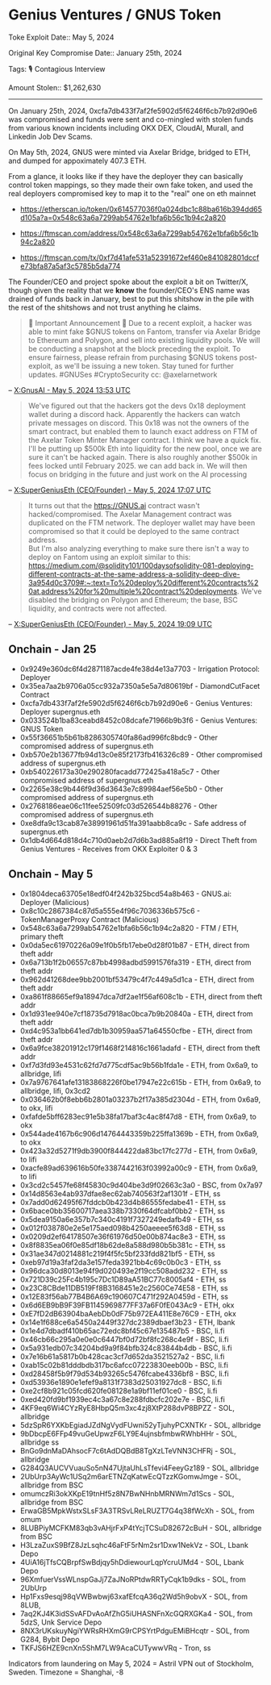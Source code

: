 # Genius Ventures / GNUS Token

Toke Exploit Date:: May 5, 2024

Original Key Compromise Date:: January 25th, 2024

Tags: 🎙️ Contagious Interview

Amount Stolen:: $1,262,630

---


On January 25th, 2024, 0xcfa7db433f7af2fe5902d5f6246f6cb7b92d90e6 was compromised and funds were sent and co-mingled with stolen funds from various known incidents including OKX DEX, CloudAI, Murall, and Linkedin Job Dev Scams.

On May 5th, 2024, GNUS were minted via Axelar Bridge, bridged to ETH, and dumped for appoximately 407.3 ETH.

From a glance, it looks like if they have the deployer they can basically control token mappings, so they made their own fake token, and used the real deployers compromised key to map it to the "real" one on eth mainnet

- https://etherscan.io/token/0x614577036f0a024dbc1c88ba616b394dd65d105a?a=0x548c63a6a7299ab54762e1bfa6b56c1b94c2a820

- https://ftmscan.com/address/0x548c63a6a7299ab54762e1bfa6b56c1b94c2a820

- https://ftmscan.com/tx/0xf7d41afe531a52391672ef460e841082801dccfe73bfa87a5af3c5785b5da774


The Founder/CEO and project spoke about the exploit a bit on Twitter/X, though given the reality that we **know** the founder/CEO's ENS name was drained of funds back in January, best to put this shitshow in the pile with the rest of the shitshows and not trust anything he claims.

> 🚨 Important Announcement 🚨
> Due to a recent exploit, a hacker was able to mint fake $GNUS tokens on Fantom, transfer via Axelar Bridge to Ethereum and Polygon, and sell into existing liquidity pools. 
> We will be conducting a snapshot at the block preceding the exploit. 
> To ensure fairness, please refrain from purchasing $GNUS tokens post-exploit, as we'll be issuing a new token. 
> Stay tuned for further updates. 
> #GNUSes #CryptoSecurity 
> cc: @axelarnetwork

– [X:GnusAI - May 5, 2024 13:53 UTC](https://twitter.com/gnusai/status/1787118358862942361)


> We've figured out that the hackers got the devs 0x18 deployment wallet during a discord hack. Apparently the hackers can watch private messages on discord. 
> This 0x18 was not the owners of the smart contract, but enabled them to launch exact address on FTM of the Axelar Token  Minter Manager contract.
> I think we have a quick fix.
> I'll be putting up $500k Eth into liquidity for the new pool, once we are sure it can't be hacked again.
> There is also roughly another $500k in fees locked until February 2025. we can add back in.
> We will then focus on bridging in the future and just work on the AI processing

– [X:SuperGeniusEth (CEO/Founder) - May 5, 2024 17:07 UTC](https://twitter.com/SuperGeniusEth/status/1787167358706196758)


> It turns out that the https://GNUS.ai contract wasn't hacked/compromised.
> The Axelar Management contract was duplicated on the FTM network. The deployer wallet may have been compromised so that it could be deployed to the same contract address.  
> But I'm also analyzing everything to make sure there isn't a way to deploy on Fantom using an exploit similar to this:
> https://medium.com/@solidity101/100daysofsolidity-081-deploying-different-contracts-at-the-same-address-a-solidity-deep-dive-3a954d0c3709#:~:text=To%20deploy%20different%20contracts%20at,address%20for%20multiple%20contract%20deployments. 
> We've disabled the bridging on Polygon and Ethereum; the base, BSC liquidity, and contracts were not affected.

– [X:SuperGeniusEth (CEO/Founder) - May 5, 2024 19:09 UTC](https://twitter.com/SuperGeniusEth/status/1787197943524810994 )





## Onchain - Jan 25

- 0x9249e360dc6f4d2871187acde4fe38d4e13a7703 - Irrigation Protocol: Deployer
- 0x35ea7aa2b9706a05cc932a7350a5e5a7d80619bf - DiamondCutFacet Contract
- 0xcfa7db433f7af2fe5902d5f6246f6cb7b92d90e6 - Genius Ventures: Deployer supergnus.eth
- 0x033524b1ba83ceabd8452c08dcafe71966b9b3f6 - Genius Ventures: GNUS Token
- 0x55f36651b5b61b8286305740fa86ad996fc8bdc9 - Other compromised address of supergnus.eth
- 0xb570e2b13677fb94d13c0e85f2173fb416326c89 - Other compromised address of supergnus.eth
- 0xb540226173a30e290280facadd772425a418a5c7 - Other compromised address of supergnus.eth
- 0x2265e38c9b446f9d36d3643e7c89984aef56e5b0 - Other compromised address of supergnus.eth
- 0x2768186eae06c11fee52509fc03d526544b88276 - Other compromised address of supergnus.eth
- 0xe8dfa9c13cab87e38991961d51fa391aabb8ca9c - Safe address of supergnus.eth
- 0x1db4d664d818d4c710d0aeb2d7d6b3ad885a8f19 - Direct Theft from Genius Ventures - Receives from OKX Exploiter 0 & 3

## Onchain - May 5

- 0x1804deca63705e18edf04f242b325bcd54a8b463 - GNUS.ai: Deployer (Malicious)
- 0x8c10c2867384c87d5a555e4f96c7036336b575c6 - TokenManagerProxy Contract (Malicious)
- 0x548c63a6a7299ab54762e1bfa6b56c1b94c2a820 - FTM / ETH, primary theft
- 0x0da5ec61970226a09e1f0b5fb17ebe0d28f01b87 - ETH, direct from theft addr
- 0x6a713b1f2b06557c87bb4998adbd5991576fa319 - ETH, direct from theft addr
- 0x962d41268dee9bb2001bf53479c4f7c449a5d1ca - ETH, direct from theft addr
- 0xa861f88665ef9a18947dca7df2ae1f56af608c1b - ETH, direct from theft addr
- 0x1d931ee940e7cf18735d7918ac0bca7b9b20840a - ETH, direct from theft addr
- 0xd4c953a1bb641ed7db1b30959aa571a64550cfbe - ETH, direct from theft addr
- 0x6a9fce38201912c179f1468f214816c1661adafd - ETH, direct from theft addr
- 0xf7d3fd93e4531c62fd7d775cdf5ac9b56b1fda1e - ETH, from 0x6a9, to allbridge, lifi
- 0x7a9767641afe13183868226f0be17947e22c615b - ETH, from 0x6a9, to allbridge, lifi, 0x3cd2
- 0x036462b0f8ebb6b2801a03237b2f17a385d2304d - ETH, from 0x6a9, to okx, lifi
- 0xfafde5bff6283ec91e5b38fa17baf3c4ac8f47d8 - ETH, from 0x6a9, to okx
- 0x544ade4167b6c906d14764443359b225ffa1369b - ETH, from 0x6a9, to okx
- 0x423a32d5271f9db3900f844422da83bc17fc277d - ETH, from 0x6a9, to lifi
- 0xacfe89ad639616b50fe3387442163f03992a00c9 - ETH, from 0x6a9, to lifi
- 0x3cd2c5457fe68f45830c9d404be3d9f02663c3a0 - BSC, from 0x7a97
- 0x14d8563e4ab937dfae8ec62ab740563f2af1301f - ETH, ss
- 0x7add0d62495f67fddcb0b423d4b86555fedabe41 - ETH, ss
- 0x6bace0bb35600717aea338b7330f64dfcabf0bb2 - ETH, ss
- 0x5dea9150a6e357b7c340c4191f7327249edafb49 - ETH, ss
- 0x012f038780e2e5e175aed098b4250aeeee5f63d8 - ETH, ss
- 0x0209d2ef64178507e36f61976d50e00b874ac8e3 - ETH, ss
- 0x8f8835ea06f0e85df18b62de8a588d980b5b381c - ETH, ss
- 0x31ae347d0214881c219f4f5fc5bf233fdd821bf5 - ETH, ss
- 0xeb97d19a3faf2da3e157feda3921bb4c69c0b0c3 - ETH, ss
- 0x96dca30d8013e94f9d020493e2f19cc508add232 - ETH, ss
- 0x721D39c25Fc4b195c7Dc1D89aA51BC77c8005af4 - ETH, ss
- 0x23C8CBde11DB519Ff8B3168451e2c2560Ce74E58 - ETH, ss
- 0x12E83f56ab77B4B6A69c190607C471f292A0459d - ETH, ss
- 0x6d6EB9bB9F39FB1145969877FF37a6F0fE043Ac9 - ETH, okx
- 0xE7fD2dB63904baAebDb0dF75b972EA411E8e76C9 - ETH, okx
- 0x14e1f688ce6a5450a2449f327dc2389dbaef3b23 - ETH, lbank
- 0x1e4d7dbadf410b65ac72edc8bf45c67e135487b5 - BSC, li.fi
- 0x46cb66c295a0e0e0c6447bf0d72bf8fc268c4e9f - BSC, li.fi
- 0x5a931edb07c34204bd9a9f84bfb324c83844b4db - BSC, li.fi
- 0x7e16b61a5817b0b428cac3cf7d652da3521527a2 - BSC, li.fi
- 0xab15c02b81dddbdb317bc6afcc07223830eeb00b - BSC, li.fi
- 0xd28458f5b9f79d534b93265c5476fcabe4336bf8 - BSC, li.fi
- 0xd53936e1890e1efef9a8131f7383d25031927dc8 - BSC, li.fi
- 0xe2cf8b921c05fcd620fe08128e1a9bf11ef01ce0 - BSC, li.fi
- 0xed420fd9bf1939ec4c3a67c8e288fdbcfc202e7e - BSC, li.fi
- 4KF9eq6Wi4CYzRyE8HbpQ5m3xc4zj8XtP288dvP8BPZZ - SOL, allbridge
- 5dzSpR6YXKbEgiadJZdNgVydFUwni52yTjuhyPCXNTKr - SOL, allbridge
- 9bDbcpE6FFp49vuGeUpwzF6LY9E4ujnsbfmbwRWhbHHr - SOL, allbridge ss
- BnGo9dnMaDAhsocF7c6tAdDQBdB8TgXzLTeVNN3CHFRj - SOL, allbridge
- G284Q3AUCVVuauSo5nN47UjtaUhLsTfevi4FeeyGz189 - SOL, allbridge
- 2UbUrp3AyWc1USq2m6arETNZqKatwEcQTzzKGomwJmge - SOL, allbridge from BSC
- omumczRi3okXKpE19tnHf5z8N7BwNHnbMRNWm7d1Scs - SOL, allbridge from BSC
- ErwaGB5MpkWstxSLsF3A3TRSvLReLRUZT7G4q38fWcXh - SOL, from omum
- 8LUBPiyMCFKM83qb3vAHjrFxP4tYcjTCSuD82672cBuH - SOL, allbridge from BSC
- H3LzaZuxS9BfZ8JzLsqhc46aFtF5rNm2sr1Dxw1NekVz - SOL, Lbank Depo
- 4UiA16jTfsCQBrpfSwBdjqy5hDdiewourLqpYcruUMd4 - SOL, Lbank Depo
- 96XmfuerVssWLnspGaJj7ZaJNoRPtdwRRTyCqk1b9dks - SOL, from 2UbUrp
- Hp1Fxs9esqj98qVWBwbwj63xafEfcqA36q2Wd5h9obvX - SOL, from 8LUB, 
- 7aq2KJ4K3idSSvAFDvAoAfZhG5iUHASNFnXcGQRXGKa4 - SOL, from 5dzS, Unk Service Depo
- 8NX3rUKskuyNgiYWRsRHXmG9rCPSYrtPdguEMiBHcqtr - SOL, from G284, Bybit Depo
- TKFJS6HZE9cnXn5ShM7LW9AcaCUTywwVRq - Tron, ss


Indicators from laundering on May 5, 2024 = Astril VPN out of Stockholm, Sweden. Timezone = Shanghai, -8